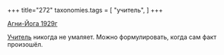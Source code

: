 +++
title="272"
taxonomies.tags = [
 "учитель",
]
+++

[Агни-Йога 1929г](/agni/1929)

[Учитель](/tags/учитель) никогда не умаляет. Можно формулировать, когда сам факт произошёл.